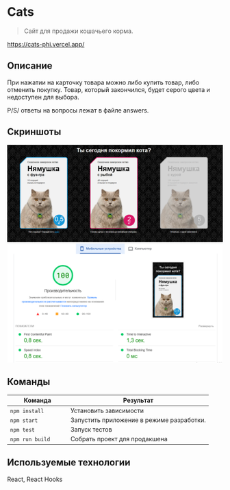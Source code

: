 # Cats 

> Сайт для продажи кошачьего корма. 

https://cats-phi.vercel.app/

## Описание

При нажатии на карточку товара можно либо купить товар, либо отменить покупку. Товар, который закончился, будет серого цвета и недоступен для выбора. 

P/S/ ответы на вопросы лежат в файле answers.

## Скриншоты

<img src='c1.png'>
<img src='c2.png'>

## Команды

<table>
  <thead>
    <tr>
      <th>Команда</th>
      <th>Результат</th>
    </tr>
  </thead>
  <tbody>
    <tr>
      <td width="30%"><code>npm install</code></td>
      <td>Установить зависимости</td>
    </tr>
    <tr>
      <td><code>npm start</code></td>
      <td>Запустить приложение в режиме разработки.</td>
    </tr>
     <tr>
      <td><code>npm test</code></td>
      <td>Запуск тестов</td>
    </tr>
    <tr>
      <td><code>npm run build</code></td>
      <td>Собрать проект для продакшена</td>
    </tr>
  </tbody>
</table>


## Используемые технологии

React, React Hooks




